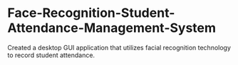 # Face-Recognition-Student-Attendance-Management-System
Created a desktop GUI application that utilizes facial recognition technology to record student attendance.
